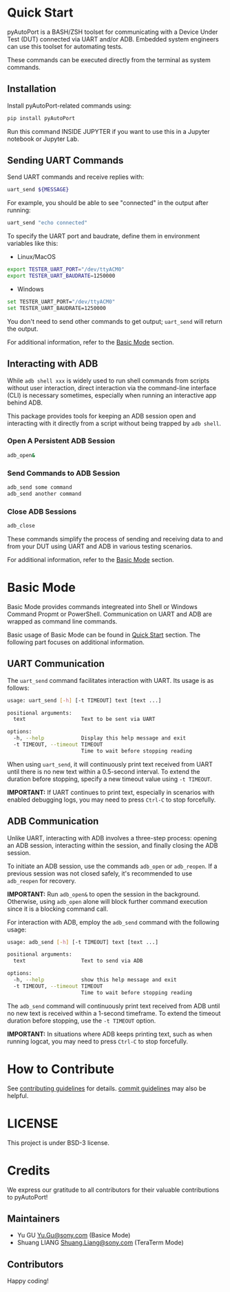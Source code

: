 # Quick Start

pyAutoPort is a BASH/ZSH toolset for communicating with a Device Under Test (DUT) connected via UART and/or ADB. Embedded system engineers can use this toolset for automating tests.

These commands can be executed directly from the terminal as system commands.

## Installation

Install pyAutoPort-related commands using:

```bash
pip install pyAutoPort
```

Run this command INSIDE JUPYTER if you want to use this in a Jupyter notebook or Jupyter Lab.

## Sending UART Commands

Send UART commands and receive replies with:

```bash
uart_send ${MESSAGE}
```

For example, you should be able to see "connected" in the output after running:

```bash
uart_send "echo connected"
```

To specify the UART port and baudrate, define them in environment variables like this:

- Linux/MacOS

```bash
export TESTER_UART_PORT="/dev/ttyACM0"
export TESTER_UART_BAUDRATE=1250000
```
- Windows

```bash
set TESTER_UART_PORT="/dev/ttyACM0"
set TESTER_UART_BAUDRATE=1250000
```

You don't need to send other commands to get output; `uart_send` will return the output.

For additional information, refer to the [Basic Mode](#basic-mode) section.

## Interacting with ADB

While `adb shell xxx` is widely used to run shell commands from scripts without user interaction, direct interaction via the command-line interface (CLI) is necessary sometimes, especially when running an interactive app behind ADB.

This package provides tools for keeping an ADB session open and interacting with it directly from a script without being trapped by `adb shell`.

### Open A Persistent ADB Session

```bash
adb_open&
```

### Send Commands to ADB Session

```bash
adb_send some command
adb_send another command
```

### Close ADB Sessions

```bash
adb_close
```

These commands simplify the process of sending and receiving data to and from your DUT using UART and ADB in various testing scenarios.

For additional information, refer to the [Basic Mode](#basic-mode) section.

# Basic Mode

Basic Mode provides commands integreated into Shell or Windows Command Propmt or PowerShell. Communication on UART and ADB are wrapped as command line commands.

Basic usage of Basic Mode can be found in [Quick Start](#quick-start) section. The following part focuses on additional information.

## UART Communication

The `uart_send` command facilitates interaction with UART. Its usage is as follows:

```bash
usage: uart_send [-h] [-t TIMEOUT] text [text ...]

positional arguments:
  text                  Text to be sent via UART

options:
  -h, --help            Display this help message and exit
  -t TIMEOUT, --timeout TIMEOUT
                        Time to wait before stopping reading
```

When using `uart_send`, it will continuously print text received from UART until there is no new text within a 0.5-second interval. To extend the duration before stopping, specify a new timeout value using `-t TIMEOUT`.

**IMPORTANT:** If UART continues to print text, especially in scenarios with enabled debugging logs, you may need to press `Ctrl-C` to stop forcefully.

## ADB Communication

Unlike UART, interacting with ADB involves a three-step process: opening an ADB session, interacting within the session, and finally closing the ADB session.

To initiate an ADB session, use the commands `adb_open` or `adb_reopen`. If a previous session was not closed safely, it's recommended to use `adb_reopen` for recovery.

**IMPORTANT:** Run `adb_open&` to open the session in the background. Otherwise, using `adb_open` alone will block further command execution since it is a blocking command call.

For interaction with ADB, employ the `adb_send` command with the following usage:

```bash
usage: adb_send [-h] [-t TIMEOUT] text [text ...]

positional arguments:
  text                  Text to send via ADB

options:
  -h, --help            show this help message and exit
  -t TIMEOUT, --timeout TIMEOUT
                        Time to wait before stopping reading
```

The `adb_send` command will continuously print text received from ADB until no new text is received within a 1-second timeframe. To extend the timeout duration before stopping, use the `-t TIMEOUT` option.

**IMPORTANT:** In situations where ADB keeps printing text, such as when running logcat, you may need to press `Ctrl-C` to stop forcefully.

# How to Contribute

See [contributing guidelines](CONTRIBUTING.md) for details. [commit guidelines](COMMIT_GUIDELINES.md) may also be helpful.

# LICENSE

This project is under BSD-3 license.

# Credits

We express our gratitude to all contributors for their valuable contributions to pyAutoPort!

## Maintainers

- Yu GU <Yu.Gu@sony.com> (Basice Mode)
- Shuang LIANG <Shuang.Liang@sony.com> (TeraTerm Mode)

## Contributors

Happy coding!
